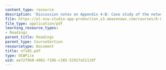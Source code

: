 ```yaml
---
content_type: resource
description: 'Discussion notes on Appendix 4-B: Case study of the network file system.'
file: https://ol-ocw-studio-app-production.s3.amazonaws.com/courses/6-824-distributed-computer-systems-engineering-spring-2006/ae72f96049027186c38552927a51119f_nfs85.pdf
file_type: application/pdf
learning_resource_types:
- Readings
parent_title: Readings
parent_type: CourseSection
resourcetype: Document
title: nfs85.pdf
type: OCWFile
uid: ae72f960-4902-7186-c385-52927a51119f
---
```

